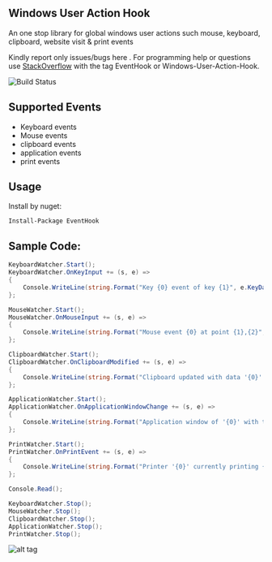 ## Windows User Action Hook

An one stop library for global windows user actions such mouse, keyboard, clipboard, website visit  &amp; print events

Kindly report only issues/bugs here . For programming help or questions use [StackOverflow](http://stackoverflow.com/questions/tagged/windows-user-action-hook) with the tag EventHook or Windows-User-Action-Hook.

![Build Status](https://ci.appveyor.com/api/projects/status/htea647ukrgg4qcl?svg=true)

## Supported Events

* Keyboard events
* Mouse events
* clipboard events
* application events
* print events

## Usage

Install by nuget:

    Install-Package EventHook

## Sample Code:

```csharp
KeyboardWatcher.Start();
KeyboardWatcher.OnKeyInput += (s, e) =>
{
    Console.WriteLine(string.Format("Key {0} event of key {1}", e.KeyData.EventType, e.KeyData.Keyname));
};

MouseWatcher.Start();
MouseWatcher.OnMouseInput += (s, e) =>
{
    Console.WriteLine(string.Format("Mouse event {0} at point {1},{2}", e.Message.ToString(), e.Point.x, e.Point.y));
};

ClipboardWatcher.Start();
ClipboardWatcher.OnClipboardModified += (s, e) =>
{
    Console.WriteLine(string.Format("Clipboard updated with data '{0}' of format {1}", e.Data, e.DataFormat.ToString()));
};

ApplicationWatcher.Start();
ApplicationWatcher.OnApplicationWindowChange += (s, e) =>
{
    Console.WriteLine(string.Format("Application window of '{0}' with the title '{1}' was {2}", e.ApplicationData.AppName, e.ApplicationData.AppTitle, e.Event));
};

PrintWatcher.Start();
PrintWatcher.OnPrintEvent += (s, e) =>
{
    Console.WriteLine(string.Format("Printer '{0}' currently printing {1} pages.", e.EventData.PrinterName, e.EventData.Pages));
};

Console.Read();

KeyboardWatcher.Stop();
MouseWatcher.Stop();
ClipboardWatcher.Stop();
ApplicationWatcher.Stop();
PrintWatcher.Stop(); 
```

![alt tag](https://raw.githubusercontent.com/titanium007/Windows-User-Action-Hook/master/EventHook.Tests/Capture.PNG)
